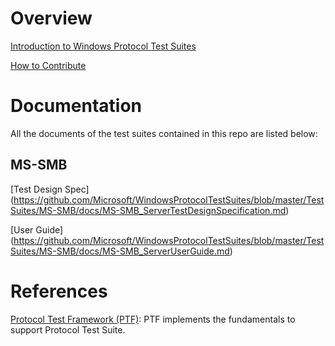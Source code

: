 # Overview

[Introduction to Windows Protocol Test Suites](https://github.com/Microsoft/WindowsProtocolTestSuites/blob/master/README.md)

[How to Contribute](https://github.com/Microsoft/WindowsProtocolTestSuites/blob/master/CONTRIBUTING.md)

# Documentation
All the documents of the test suites contained in this repo are listed below:

## MS-SMB
[Test Design Spec] (https://github.com/Microsoft/WindowsProtocolTestSuites/blob/master/TestSuites/MS-SMB/docs/MS-SMB_ServerTestDesignSpecification.md)

[User Guide] (https://github.com/Microsoft/WindowsProtocolTestSuites/blob/master/TestSuites/MS-SMB/docs/MS-SMB_ServerUserGuide.md)

# References

[Protocol Test Framework (PTF)](https://github.com/microsoft/protocoltestframework): PTF implements the fundamentals to support Protocol Test Suite.